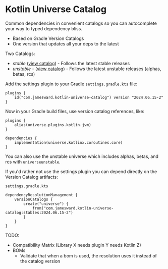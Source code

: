# Kotlin Universe Catalog

Common dependencies in convenient catalogs so you can autocomplete your way to typed dependency bliss.
- Based on Gradle Version Catalogs
- One version that updates all your deps to the latest

Two Catalogs:
 - *stable* ([view catalog](stables/gradle/libs.versions.toml)) - Follows the latest stable releases
 - *unstable* - ([view catalog](unstables/gradle/libs.versions.toml)) - Follows the latest unstable releases (alphas, betas, rcs)

Add the settings plugin to your Gradle `settings.gradle.kts` file:
```
plugins {
    id("com.jamesward.kotlin-universe-catalog") version "2024.06.15-2"
}
```

Now in your Gradle build files, use version catalog references, like:
```
plugins {
    alias(universe.plugins.kotlin.jvm)
}

dependencies {
    implementation(universe.kotlinx.coroutines.core)
}
```

You can also use the unstable universe which includes alphas, betas, and rcs with `universeunstable`.

If you'd rather not use the settings plugin you can depend directly on the Version Catalog artifacts:

`settings.gradle.kts`
```
dependencyResolutionManagement {
    versionCatalogs {
        create("universe") {
            from("com.jamesward.kotlin-universe-catalog:stables:2024.06.15-2")
        }
    }
}
```

TODO:
- Compatibility Matrix (Library X needs plugin Y needs Kotlin Z)
- BOMs
  - Validate that when a bom is used, the resolution uses it instead of the catalog version
